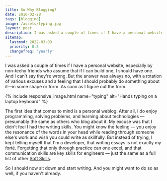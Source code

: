 ```yaml
---
title: So Why Blogging?
date: 2016-02-28
tags: [blogging]
image: /assets/typing.jpg
layout: post
description: I was asked a couple of times if I have a personal website, especially by non-techy friends who would assume that if I can build one I should have one. And I can't say they're wrong.
sitemap:
  lastmod: 2022-03-03
  priority: 0.3
  changefreq: 'yearly'
---
```


I was asked a couple of times if I have a personal website, especially by non-techy friends who assume that if I can build one, I should have one. And I can't say they're wrong. But the answer was always no, with a rotation of various excuses and a feeling that I should probably do something about it—in some shape or form. As soon as I figure out the form.

<!--break-->

{% include responsive_image.html name="typing" alt="Hands typing on a laptop keyboard" %}

The first idea that comes to mind is a personal weblog. After all, I do enjoy programming, solving problems, and learning about technologies — presumably the same as others who blog about it. My excuse was that I didn't feel I had the writing skills. You might know the feeling — you enjoy the resonance of the words in your head while reading through someone else's work and wish you could write as skillfully. But instead of trying, I kept telling myself that I'm a developer, that writing essays is not exactly my forté. Forgetting that only through practice can one excel, and that communication skills are key skills for engineers — just the same as a full list of other [Soft Skills](http://competency-matrix.blogspot.ie/2009/01/competency-matrix.html).

So I should now sit down and start writing. And you might want to do so as well, if you haven't already.
